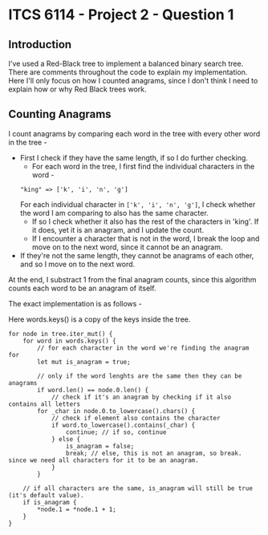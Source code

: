 # ITCS 6114 - Project 2 - Question 1

## Introduction

I've used a Red-Black tree to implement a balanced binary search tree. There are comments throughout the code to explain my implementation. Here I'll only focus on how I counted anagrams, since I don't think I need to explain how or why Red Black trees work.

## Counting Anagrams

I count anagrams by comparing each word in the tree with every other word in the tree -

- First I check if they have the same length, if so I do further checking.
    - For each word in the tree, I first find the individual characters in the word -  
    ```
    "king" => ['k', 'i', 'n', 'g']
    ``` 
    For each individual character in `['k', 'i', 'n', 'g']`, I check whether the word I am comparing to also has the same character.
    - If so I check whether it also has the rest of the characters in 'king'. If it does, yet it is an anagram, and I update the count.
    - If I encounter a character that is not in the word, I break the loop and move on to the next word, since it cannot be an anagram.
- If they're not the same length, they cannot be anagrams of each other, and so I move on to the next word.

At the end, I substract 1 from the final anagram counts, since this algorithm counts each word to be an anagram of itself.

The exact implementation is as follows -

Here words.keys() is a copy of the keys inside the tree.

```
for node in tree.iter_mut() {
    for word in words.keys() {
        // for each character in the word we're finding the anagram for
        let mut is_anagram = true;

        // only if the word lenghts are the same then they can be anagrams
        if word.len() == node.0.len() {
            // check if it's an anagram by checking if it also contains all letters
        for _char in node.0.to_lowercase().chars() {
            // check if element also contains the character
            if word.to_lowercase().contains(_char) {
                continue; // if so, continue
            } else {
                is_anagram = false;
                break; // else, this is not an anagram, so break. since we need all characters for it to be an anagram.
            }
        }

    // if all characters are the same, is_anagram will still be true (it's default value).
    if is_anagram {
        *node.1 = *node.1 + 1;
    }
}
```
